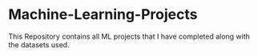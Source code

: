 # Machine-Learning-Projects
This Repository contains all ML projects that I have completed along with the datasets used.

